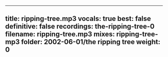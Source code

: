 
---
title: ripping-tree.mp3
vocals: true
best: false
definitive: false
recordings: the-ripping-tree-0
filename: ripping-tree.mp3
mixes: ripping-tree-mp3
folder: 2002-06-01/the ripping tree
weight: 0
---
